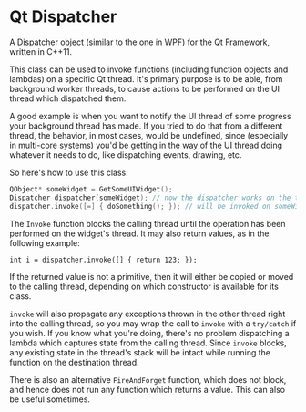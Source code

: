 Qt Dispatcher
============

A Dispatcher object (similar to the one in WPF) for the Qt Framework, written in C++11.

This class can be used to invoke functions (including function objects and lambdas) on a specific Qt thread.
It's primary purpose is to be able, from background worker threads, to cause actions to be performed on the UI thread which dispatched them.

A good example is when you want to notify the UI thread of some progress your background thread has made.
If you tried to do that from a different thread, the behavior, in most cases, would be undefined, since (especially in multi-core systems) you'd be getting in the way of the UI thread doing whatever it needs to do, like dispatching events, drawing, etc.

So here's how to use this class:

```c++
QObject* someWidget = GetSomeUIWidget();  
Dispatcher dispatcher(someWidget); // now the dispatcher works on the thread Qt assigns to someWidget  
dispatcher.invoke([=] { doSomething(); }); // will be invoked on someWidget's thread, and block this thread until that ones completes
```

The `Invoke` function blocks the calling thread until the operation has been performed on the widget's thread.
It may also return values, as in the following example:

```int i = dispatcher.invoke([] { return 123; });```

If the returned value is not a primitive, then it will either be copied or moved to the calling thread, depending on which constructor is available for its class.

`invoke` will also propagate any exceptions thrown in the other thread right into the calling thread, so you may wrap the call to `invoke` with a `try/catch` if you wish.
If you know what you're doing, there's no problem dispatching a lambda which captures state from the calling thread. Since `invoke` blocks, any existing state in the thread's stack will be intact while running the function on the destination thread.

There is also an alternative `FireAndForget` function, which does not block, and hence does not run any function which returns a value. This can also be useful sometimes.
